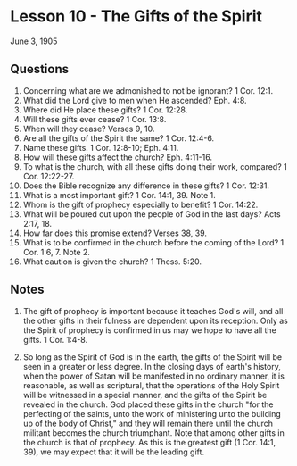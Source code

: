 # Lesson 10 - The Gifts of the Spirit

June 3, 1905

## Questions

1. Concerning what are we admonished to not be ignorant? 1 Cor. 12:1.
2. What did the Lord give to men when He ascended? Eph. 4:8.
3. Where did He place these gifts? 1 Cor. 12:28.
4. Will these gifts ever cease? 1 Cor. 13:8.
5. When will they cease? Verses 9, 10.
6. Are all the gifts of the Spirit the same? 1 Cor. 12:4-6.
7. Name these gifts. 1 Cor. 12:8-10; Eph. 4:11.
8. How will these gifts affect the church? Eph. 4:11-16.
9. To what is the church, with all these gifts doing their work, compared? 1 Cor. 12:22-27.
10. Does the Bible recognize any difference in these gifts? 1 Cor. 12:31.
11. What is a most important gift? 1 Cor. 14:1, 39. Note 1.
12. Whom is the gift of prophecy especially to benefit? 1 Cor. 14:22.
13. What will be poured out upon the people of God in the last days? Acts 2:17, 18.
14. How far does this promise extend? Verses 38, 39.
15. What is to be confirmed in the church before the coming of the Lord? 1 Cor. 1:6, 7. Note 2.
16. What caution is given the church? 1 Thess. 5:20.

## Notes

1. The gift of prophecy is important because it teaches God's will, and all the other gifts in their fulness are dependent upon its reception. Only as the Spirit of prophecy is confirmed in us may we hope to have all the gifts. 1 Cor. 1:4-8.

2. So long as the Spirit of God is in the earth, the gifts of the Spirit will be seen in a greater or less degree. In the closing days of earth's history, when the power of Satan will be manifested in no ordinary manner, it is reasonable, as well as scriptural, that the operations of the Holy Spirit will be witnessed in a special manner, and the gifts of the Spirit be revealed in the church. God placed these gifts in the church "for the perfecting of the saints, unto the work of ministering unto the building up of the body of Christ," and they will remain there until the church militant becomes the church triumphant. Note that among other gifts in the church is that of prophecy. As this is the greatest gift (1 Cor. 14:1, 39), we may expect that it will be the leading gift.